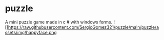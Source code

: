# puzzle
A mini puzzle game made in c # with windows forms.
![]https://raw.githubusercontent.com/SergioGomez321/puzzle/main/puzzle/assets/img/happyface.png
